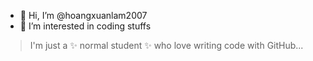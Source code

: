 - 👋 Hi, I’m @hoangxuanlam2007
- 👀 I’m interested in coding stuffs



> I'm just a ✨ normal student ✨ who love writing code with GitHub...

